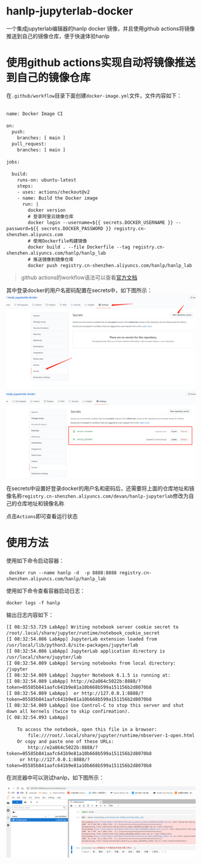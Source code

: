 # hanlp-jupyterlab-docker
一个集成jupyterlab编辑器的hanlp docker 镜像，并且使用github actions将镜像推送到自己的镜像仓库，便于快速体验hanlp
# 使用github actions实现自动将镜像推送到自己的镜像仓库

在`.github/workflow`目录下面创建`docker-image.yml`文件，文件内容如下：
```
  
name: Docker Image CI

on:
  push:
    branches: [ main ]
  pull_request:
    branches: [ main ]

jobs:

  build:
    runs-on: ubuntu-latest
    steps:
    - uses: actions/checkout@v2
    - name: Build the Docker image
      run: | 
        docker version
        # 登录阿里云镜像仓库
        docker login --username=${{ secrets.DOCKER_USERNAME }} --password=${{ secrets.DOCKER_PASSWORD }} registry.cn-shenzhen.aliyuncs.com
        # 使用Dockerfile构建镜像
        docker build . --file Dockerfile --tag registry.cn-shenzhen.aliyuncs.com/hanlp/hanlp_lab
        # 推送镜像到镜像仓库
        docker push registry.cn-shenzhen.aliyuncs.com/hanlp/hanlp_lab
```
> github actions的workflow语法可以查看[官方文档](https://docs.github.com/cn/free-pro-team@latest/actions/reference/workflow-syntax-for-github-actions)

其中登录docker的用户名密码配置在secrets中，如下图所示：
![设置secrets](./images/set-secrets-1.png)
![设置secrets](./images/set-secrets-2.png)

在secrets中设置好登录docker的用户名和密码后，还需要将上面的仓库地址和镜像名称`registry.cn-shenzhen.aliyuncs.com/devan/hanlp-jupyterlab`修改为自己的仓库地址和镜像名称

点击`Actions`即可查看运行状态

# 使用方法
使用如下命令启动容器：
```
 docker run --name hanlp -d  -p 8888:8888 registry.cn-shenzhen.aliyuncs.com/hanlp/hanlp_lab
```
使用如下命令查看容器启动日志：
```
docker logs -f hanlp
```
输出日志内容如下：
```
[I 08:32:53.729 LabApp] Writing notebook server cookie secret to /root/.local/share/jupyter/runtime/notebook_cookie_secret
[I 08:32:54.086 LabApp] JupyterLab extension loaded from /usr/local/lib/python3.8/site-packages/jupyterlab
[I 08:32:54.086 LabApp] JupyterLab application directory is /usr/local/share/jupyter/lab
[I 08:32:54.089 LabApp] Serving notebooks from local directory: /jupyter
[I 08:32:54.089 LabApp] Jupyter Notebook 6.1.5 is running at:
[I 08:32:54.089 LabApp] http://e2a864c5022b:8888/?token=05585b841aafc641b9e81a10b668b599a151156b2d8070b8
[I 08:32:54.089 LabApp]  or http://127.0.0.1:8888/?token=05585b841aafc641b9e81a10b668b599a151156b2d8070b8
[I 08:32:54.089 LabApp] Use Control-C to stop this server and shut down all kernels (twice to skip confirmation).
[C 08:32:54.093 LabApp] 
    
    To access the notebook, open this file in a browser:
        file:///root/.local/share/jupyter/runtime/nbserver-1-open.html
    Or copy and paste one of these URLs:
        http://e2a864c5022b:8888/?token=05585b841aafc641b9e81a10b668b599a151156b2d8070b8
     or http://127.0.0.1:8888/?token=05585b841aafc641b9e81a10b668b599a151156b2d8070b8

```
在浏览器中可以测试hanlp，如下图所示：

![1676947371177](./images/1676947371177.png)







